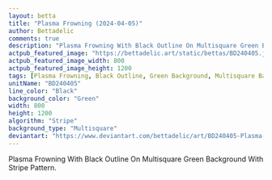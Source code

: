```yaml
---
layout: betta
title: "Plasma Frowning (2024-04-05)"
author: Bettadelic
comments: true
description: "Plasma Frowning With Black Outline On Multisquare Green Background With Stripe Pattern."
actpub_featured_image: "https://bettadelic.art/static/bettas/BD240405.jpg"
actpub_featured_image_width: 800
actpub_featured_image_height: 1200
tags: [Plasma Frowning, Black Outline, Green Background, Multisquare Background Pattern, Stripe Pattern, April 2024]
unitName: "BD240405"
line_color: "Black"
background_color: "Green"
width: 800
height: 1200
algorithm: "Stripe"
background_type: "Multisquare"
deviantart: "https://www.deviantart.com/bettadelic/art/BD240405-Plasma-Frowning-2024-04-05-1039114000"
---
```


Plasma Frowning With Black Outline On Multisquare Green Background With Stripe Pattern.
